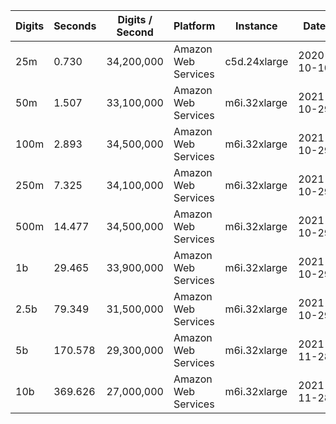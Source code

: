 | Digits | Seconds | Digits / Second | Platform | Instance | Date | Files |
| ------ | ------- | --------------- | -------- | -------- | ---- | ----- |
| 25m | 0.730 | 34,200,000 | Amazon Web Services | c5d.24xlarge | 2020-10-10 | [cfg](../Amazon%20Web%20Services/c5d.24xlarge/Log%285%29%20%5Bmachin-primary%5D/Log%285%29%20-%2020201010-104234.cfg) [out](../Amazon%20Web%20Services/c5d.24xlarge/Log%285%29%20%5Bmachin-primary%5D/Log%285%29%20-%2020201010-104234.out) [txt](../Amazon%20Web%20Services/c5d.24xlarge/Log%285%29%20%5Bmachin-primary%5D/Log%285%29%20-%2020201010-104234.txt) |
| 50m | 1.507 | 33,100,000 | Amazon Web Services | m6i.32xlarge | 2021-10-29 | [cfg](../Amazon%20Web%20Services/m6i.32xlarge/Log%285%29%20%5Bmachin-primary%5D/Log%285%29%20-%2020211029-161148.cfg) [out](../Amazon%20Web%20Services/m6i.32xlarge/Log%285%29%20%5Bmachin-primary%5D/Log%285%29%20-%2020211029-161148.out) [txt](../Amazon%20Web%20Services/m6i.32xlarge/Log%285%29%20%5Bmachin-primary%5D/Log%285%29%20-%2020211029-161148.txt) |
| 100m | 2.893 | 34,500,000 | Amazon Web Services | m6i.32xlarge | 2021-10-29 | [cfg](../Amazon%20Web%20Services/m6i.32xlarge/Log%285%29%20%5Bmachin-primary%5D/Log%285%29%20-%2020211029-161204.cfg) [out](../Amazon%20Web%20Services/m6i.32xlarge/Log%285%29%20%5Bmachin-primary%5D/Log%285%29%20-%2020211029-161204.out) [txt](../Amazon%20Web%20Services/m6i.32xlarge/Log%285%29%20%5Bmachin-primary%5D/Log%285%29%20-%2020211029-161204.txt) |
| 250m | 7.325 | 34,100,000 | Amazon Web Services | m6i.32xlarge | 2021-10-29 | [cfg](../Amazon%20Web%20Services/m6i.32xlarge/Log%285%29%20%5Bmachin-primary%5D/Log%285%29%20-%2020211029-161219.cfg) [out](../Amazon%20Web%20Services/m6i.32xlarge/Log%285%29%20%5Bmachin-primary%5D/Log%285%29%20-%2020211029-161219.out) [txt](../Amazon%20Web%20Services/m6i.32xlarge/Log%285%29%20%5Bmachin-primary%5D/Log%285%29%20-%2020211029-161219.txt) |
| 500m | 14.477 | 34,500,000 | Amazon Web Services | m6i.32xlarge | 2021-10-29 | [cfg](../Amazon%20Web%20Services/m6i.32xlarge/Log%285%29%20%5Bmachin-primary%5D/Log%285%29%20-%2020211029-172545.cfg) [out](../Amazon%20Web%20Services/m6i.32xlarge/Log%285%29%20%5Bmachin-primary%5D/Log%285%29%20-%2020211029-172545.out) [txt](../Amazon%20Web%20Services/m6i.32xlarge/Log%285%29%20%5Bmachin-primary%5D/Log%285%29%20-%2020211029-172545.txt) |
| 1b | 29.465 | 33,900,000 | Amazon Web Services | m6i.32xlarge | 2021-10-29 | [cfg](../Amazon%20Web%20Services/m6i.32xlarge/Log%285%29%20%5Bmachin-primary%5D/Log%285%29%20-%2020211029-172618.cfg) [out](../Amazon%20Web%20Services/m6i.32xlarge/Log%285%29%20%5Bmachin-primary%5D/Log%285%29%20-%2020211029-172618.out) [txt](../Amazon%20Web%20Services/m6i.32xlarge/Log%285%29%20%5Bmachin-primary%5D/Log%285%29%20-%2020211029-172618.txt) |
| 2.5b | 79.349 | 31,500,000 | Amazon Web Services | m6i.32xlarge | 2021-10-29 | [cfg](../Amazon%20Web%20Services/m6i.32xlarge/Log%285%29%20%5Bmachin-primary%5D/Log%285%29%20-%2020211029-204253.cfg) [out](../Amazon%20Web%20Services/m6i.32xlarge/Log%285%29%20%5Bmachin-primary%5D/Log%285%29%20-%2020211029-204253.out) [txt](../Amazon%20Web%20Services/m6i.32xlarge/Log%285%29%20%5Bmachin-primary%5D/Log%285%29%20-%2020211029-204253.txt) |
| 5b | 170.578 | 29,300,000 | Amazon Web Services | m6i.32xlarge | 2021-11-28 | [cfg](../Amazon%20Web%20Services/m6i.32xlarge/Log%285%29%20%5Bmachin-primary%5D/Log%285%29%20-%2020211128-004205.cfg) [out](../Amazon%20Web%20Services/m6i.32xlarge/Log%285%29%20%5Bmachin-primary%5D/Log%285%29%20-%2020211128-004205.out) [txt](../Amazon%20Web%20Services/m6i.32xlarge/Log%285%29%20%5Bmachin-primary%5D/Log%285%29%20-%2020211128-004205.txt) |
| 10b | 369.626 | 27,000,000 | Amazon Web Services | m6i.32xlarge | 2021-11-28 | [cfg](../Amazon%20Web%20Services/m6i.32xlarge/Log%285%29%20%5Bmachin-primary%5D/Log%285%29%20-%2020211128-145253.cfg) [out](../Amazon%20Web%20Services/m6i.32xlarge/Log%285%29%20%5Bmachin-primary%5D/Log%285%29%20-%2020211128-145253.out) [txt](../Amazon%20Web%20Services/m6i.32xlarge/Log%285%29%20%5Bmachin-primary%5D/Log%285%29%20-%2020211128-145253.txt) |
